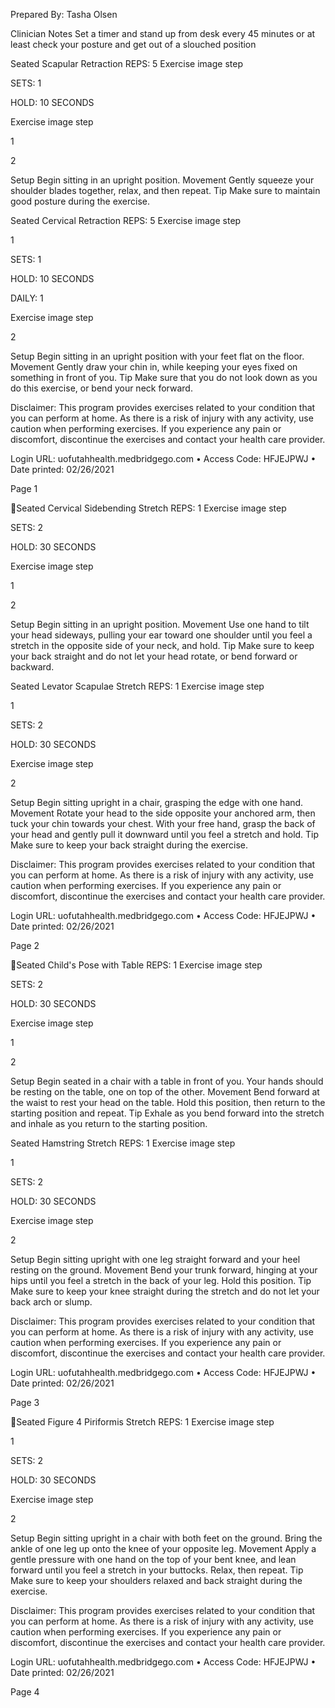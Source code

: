 Prepared By: Tasha Olsen

Clinician Notes Set a timer and stand up from desk every 45 minutes or
at least check your posture and get out of a slouched position

Seated Scapular Retraction REPS: 5 Exercise image step

SETS: 1

HOLD: 10 SECONDS

Exercise image step

1

2

Setup Begin sitting in an upright position. Movement Gently squeeze your
shoulder blades together, relax, and then repeat. Tip Make sure to
maintain good posture during the exercise.

Seated Cervical Retraction REPS: 5 Exercise image step

1

SETS: 1

HOLD: 10 SECONDS

DAILY: 1

Exercise image step

2

Setup Begin sitting in an upright position with your feet flat on the
floor. Movement Gently draw your chin in, while keeping your eyes fixed
on something in front of you. Tip Make sure that you do not look down as
you do this exercise, or bend your neck forward.

Disclaimer: This program provides exercises related to your condition
that you can perform at home. As there is a risk of injury with any
activity, use caution when performing exercises. If you experience any
pain or discomfort, discontinue the exercises and contact your health
care provider.

Login URL: uofutahhealth.medbridgego.com • Access Code: HFJEJPWJ • Date
printed: 02/26/2021

Page 1

Seated Cervical Sidebending Stretch REPS: 1 Exercise image step

SETS: 2

HOLD: 30 SECONDS

Exercise image step

1

2

Setup Begin sitting in an upright position. Movement Use one hand to
tilt your head sideways, pulling your ear toward one shoulder until you
feel a stretch in the opposite side of your neck, and hold. Tip Make
sure to keep your back straight and do not let your head rotate, or bend
forward or backward.

Seated Levator Scapulae Stretch REPS: 1 Exercise image step

1

SETS: 2

HOLD: 30 SECONDS

Exercise image step

2

Setup Begin sitting upright in a chair, grasping the edge with one hand.
Movement Rotate your head to the side opposite your anchored arm, then
tuck your chin towards your chest. With your free hand, grasp the back
of your head and gently pull it downward until you feel a stretch and
hold. Tip Make sure to keep your back straight during the exercise.

Disclaimer: This program provides exercises related to your condition
that you can perform at home. As there is a risk of injury with any
activity, use caution when performing exercises. If you experience any
pain or discomfort, discontinue the exercises and contact your health
care provider.

Login URL: uofutahhealth.medbridgego.com • Access Code: HFJEJPWJ • Date
printed: 02/26/2021

Page 2

Seated Child's Pose with Table REPS: 1 Exercise image step

SETS: 2

HOLD: 30 SECONDS

Exercise image step

1

2

Setup Begin seated in a chair with a table in front of you. Your hands
should be resting on the table, one on top of the other. Movement Bend
forward at the waist to rest your head on the table. Hold this position,
then return to the starting position and repeat. Tip Exhale as you bend
forward into the stretch and inhale as you return to the starting
position.

Seated Hamstring Stretch REPS: 1 Exercise image step

1

SETS: 2

HOLD: 30 SECONDS

Exercise image step

2

Setup Begin sitting upright with one leg straight forward and your heel
resting on the ground. Movement Bend your trunk forward, hinging at your
hips until you feel a stretch in the back of your leg. Hold this
position. Tip Make sure to keep your knee straight during the stretch
and do not let your back arch or slump.

Disclaimer: This program provides exercises related to your condition
that you can perform at home. As there is a risk of injury with any
activity, use caution when performing exercises. If you experience any
pain or discomfort, discontinue the exercises and contact your health
care provider.

Login URL: uofutahhealth.medbridgego.com • Access Code: HFJEJPWJ • Date
printed: 02/26/2021

Page 3

Seated Figure 4 Piriformis Stretch REPS: 1 Exercise image step

1

SETS: 2

HOLD: 30 SECONDS

Exercise image step

2

Setup Begin sitting upright in a chair with both feet on the ground.
Bring the ankle of one leg up onto the knee of your opposite leg.
Movement Apply a gentle pressure with one hand on the top of your bent
knee, and lean forward until you feel a stretch in your buttocks. Relax,
then repeat. Tip Make sure to keep your shoulders relaxed and back
straight during the exercise.

Disclaimer: This program provides exercises related to your condition
that you can perform at home. As there is a risk of injury with any
activity, use caution when performing exercises. If you experience any
pain or discomfort, discontinue the exercises and contact your health
care provider.

Login URL: uofutahhealth.medbridgego.com • Access Code: HFJEJPWJ • Date
printed: 02/26/2021

Page 4


